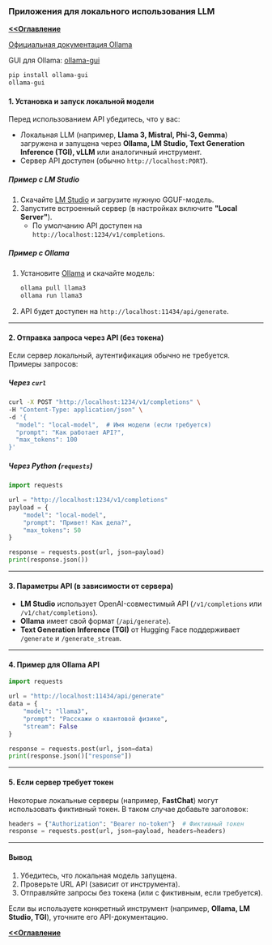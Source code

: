 ### Приложения для локального использования LLM

**[<<Оглавление](../../TableOfContents.md)**

[Официальная документация Ollama](https://hub.docker.com/r/ollama/ollama)

GUI для Ollama:
[ollama-gui](https://chyok.github.io/ollama-gui/)
```bash
pip install ollama-gui
ollama-gui
```

#### **1. Установка и запуск локальной модели**  
Перед использованием API убедитесь, что у вас:  
- Локальная LLM (например, **Llama 3, Mistral, Phi-3, Gemma**) загружена и запущена через **Ollama, LM Studio, Text Generation Inference (TGI), vLLM** или аналогичный инструмент.  
- Сервер API доступен (обычно `http://localhost:PORT`).  

##### **Пример с LM Studio**  
1. Скачайте [LM Studio](https://lmstudio.ai/) и загрузите нужную GGUF-модель.  
2. Запустите встроенный сервер (в настройках включите **"Local Server"**).  
   - По умолчанию API доступен на `http://localhost:1234/v1/completions`.  

##### **Пример с Ollama**  
1. Установите [Ollama](https://ollama.ai/) и скачайте модель:  
   ```bash
   ollama pull llama3
   ollama run llama3
   ```  
2. API будет доступен на `http://localhost:11434/api/generate`.  

---  

#### **2. Отправка запроса через API (без токена)**  
Если сервер локальный, аутентификация обычно не требуется. Примеры запросов:  

##### **Через `curl`**  
```bash
curl -X POST "http://localhost:1234/v1/completions" \
-H "Content-Type: application/json" \
-d '{
  "model": "local-model",  # Имя модели (если требуется)
  "prompt": "Как работает API?",
  "max_tokens": 100
}'
```

##### **Через Python (`requests`)**  
```python
import requests

url = "http://localhost:1234/v1/completions"
payload = {
    "model": "local-model",
    "prompt": "Привет! Как дела?",
    "max_tokens": 50
}

response = requests.post(url, json=payload)
print(response.json())
```

---  

#### **3. Параметры API (в зависимости от сервера)**  
- **LM Studio** использует OpenAI-совместимый API (`/v1/completions` или `/v1/chat/completions`).  
- **Ollama** имеет свой формат (`/api/generate`).  
- **Text Generation Inference (TGI)** от Hugging Face поддерживает `/generate` и `/generate_stream`.  

---  

#### **4. Пример для Ollama API**  
```python
import requests

url = "http://localhost:11434/api/generate"
data = {
    "model": "llama3",
    "prompt": "Расскажи о квантовой физике",
    "stream": False
}

response = requests.post(url, json=data)
print(response.json()["response"])
```

---  

#### **5. Если сервер требует токен**  
Некоторые локальные серверы (например, **FastChat**) могут использовать фиктивный токен. В таком случае добавьте заголовок:  
```python
headers = {"Authorization": "Bearer no-token"}  # Фиктивный токен
response = requests.post(url, json=payload, headers=headers)
```

---  

#### **Вывод**  
1. Убедитесь, что локальная модель запущена.  
2. Проверьте URL API (зависит от инструмента).  
3. Отправляйте запросы без токена (или с фиктивным, если требуется).  

Если вы используете конкретный инструмент (например, **Ollama, LM Studio, TGI**), уточните его API-документацию.

**[<<Оглавление](../../TableOfContents.md)**